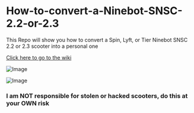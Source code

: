 # How-to-convert-a-Ninebot-SNSC-2.2-or-2.3
This Repo will show you how to convert a Spin, Lyft, or Tier Ninebot SNSC 2.2 or 2.3 scooter into a personal one

[Click here to go to the wiki](https://github.com/timeylies/How-to-convert-a-Ninebot-SNSC-2.2-or-2.3-Scooter/wiki)

![Image](https://github.com/timeylies/How-to-convert-a-Ninebot-SNSC-2.2-or-2.3-Scooter/blob/main/images/Segway-SNSC-2.2.png)

![Image](https://github.com/timeylies/How-to-convert-a-Ninebot-SNSC-2.2-or-2.-Scooter3/blob/main/images/Segway-SNSC-2.3.png)

### **I am NOT responsible for stolen or hacked scooters, do this at your OWN risk**

